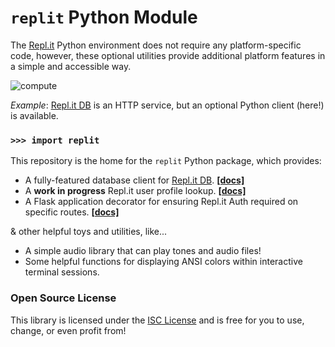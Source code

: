# `replit` Python Module


The [Repl.it](https://repl.it/) Python environment does not require any platform-specific code, however, these optional utilities provide additional platform features in a simple and accessible way.

![compute](https://github.com/kennethreitz42/replit-py/blob/kr-cleanup/ext/readme.gif?raw=true)


*Example*: [Repl.it DB](https://docs.repl.it/misc/database) is an HTTP service, but an optional Python client (here!) is available.


### `>>> import replit`

This repository is the home for the `replit` Python package, which provides:

- A fully-featured database client for [Repl.it DB](https://docs.repl.it/misc/database). **[[docs]](https://example.com)**
- A **work in progress** Repl.it user profile lookup. **[[docs]](https://example.com)**
- A Flask application decorator for ensuring Repl.it Auth required on specific routes. **[[docs]](https://example.com)**

& other helpful toys and utilities, like...

- A simple audio library that can play tones and audio files!
- Some helpful functions for displaying ANSI colors within interactive terminal sessions.

### Open Source License

This library is licensed under the [ISC License](https://en.wikipedia.org/wiki/ISC_license) and is free for you to use, change, or even profit from!
